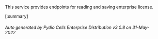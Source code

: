 






This service provides endpoints for reading and saving enterprise license.

[:summary]

###### Auto generated by Pydio Cells Enterprise Distribution v3.0.8 on 31-May-2022

